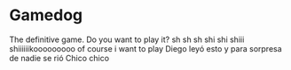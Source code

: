 # Gamedog
The definitive game. Do you want to play it?
sh sh sh shi shi shiii shiiiiiikooooooooo of course i want to play
Diego leyó esto y para sorpresa de nadie se rió
Chico
chico
